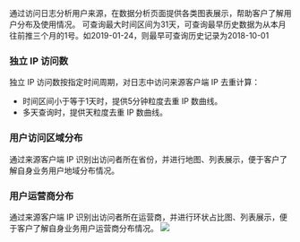 通过访问日志分析用户来源，在数据分析页面提供各类图表展示，帮助客户了解用户分布及使用情况。
可查询最大时间区间为31天，可查询最早历史数据为从本月往前推三个月的1号。如2019-01-24，则最早可查询历史记录为2018-10-01
### 独立 IP 访问数
独立 IP 访问数按指定时间周期，对日志中访问来源客户端 IP 去重计算：
- 时间区间小于等于1天时，提供5分钟粒度去重 IP 数曲线。
- 多天查询时，提供天粒度去重 IP 数曲线。

### 用户访问区域分布
通过来源客户端 IP 识别出访问者所在省份，并进行地图、列表展示，便于客户了解自身业务用户地域分布情况。

### 用户运营商分布
通过来源客户端 IP 识别出访问者所在运营商，并进行环状占比图、列表展示，便于客户了解自身业务用户运营商分布情况。
![](https://main.qcloudimg.com/raw/25ad596b593bf9592f09734533f75d7d.png)
